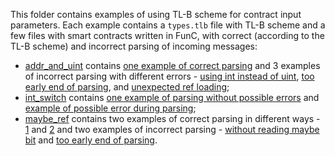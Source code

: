 This folder contains examples of using TL-B scheme for contract input parameters.
Each example contains a `types.tlb` file with TL-B scheme and a few files with smart contracts written in FunC, 
with correct (according to the TL-B scheme) and incorrect parsing of incoming messages:

- [addr_and_uint](addr_and_uint) contains [one example of correct parsing](addr_and_uint/correct.fc) and 
    3 examples of incorrect parsing with different errors - [using int instead of uint](addr_and_uint/int_instead_of_uint.fc),
    [too early end of parsing](addr_and_uint/premature_end_parse.fc), and [unexpected ref loading](addr_and_uint/unexpected_load_ref.fc);
- [int_switch](int_switch) contains [one example of parsing without possible errors](int_switch/int_switch_correct.fc)
    and [example of possible error during parsing](int_switch/int_switch_wrong.fc);
- [maybe_ref](maybe_ref) contains two examples of correct parsing in different ways - [1](maybe_ref/correct_1.fc) and [2](maybe_ref/correct_2.fc)
    and two examples of incorrect parsing - [without reading maybe bit](maybe_ref/load_without_maybe.fc) and 
    [too early end of parsing](maybe_ref/premature_end_parse.fc).
